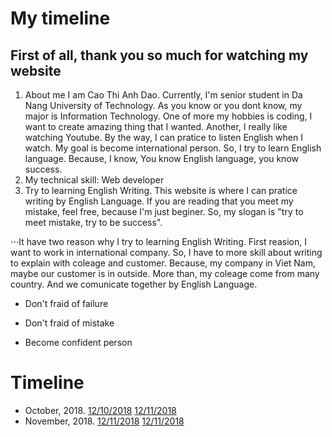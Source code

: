 # My timeline
## First of all, thank you so much for watching my website
1. About me
I am Cao Thi Anh Dao. Currently, I'm senior student in Da Nang University of Technology.
As you know or you dont know, my major is Information Technology.
One of more my hobbies is coding, I want to create amazing thing that I wanted.
Another, I really like watching Youtube. By the way, I can pratice to listen English when I watch. 
My goal is become international person. So, I try to learn English language. Because, I know, You know English language, you know success.
2. My technical skill: Web developer
3. Try to learning English Writing.
  This website is where I can pratice writing by English Language. If you are reading that you meet my mistake, feel free, because I'm just beginer. So, my slogan is "try to meet mistake, try to be success".

⋅⋅⋅It have two reason why I try to learning English Writing. First reasion, I want to work in international company. So, I have to more skill about writing to explain with coleage and customer. Because, my company in Viet Nam, maybe our customer is in outside. More than, my coleage come from many country. And we comunicate together by English Language.


* Don't fraid of failure
- Don't fraid of mistake
+ Become confident person

# Timeline
* October, 2018.
[12/10/2018](https://www.google.com)
[12/11/2018](https://www.google.com)
* November, 2018.
[12/11/2018](https://www.google.com)
[12/11/2018](https://www.google.com)
